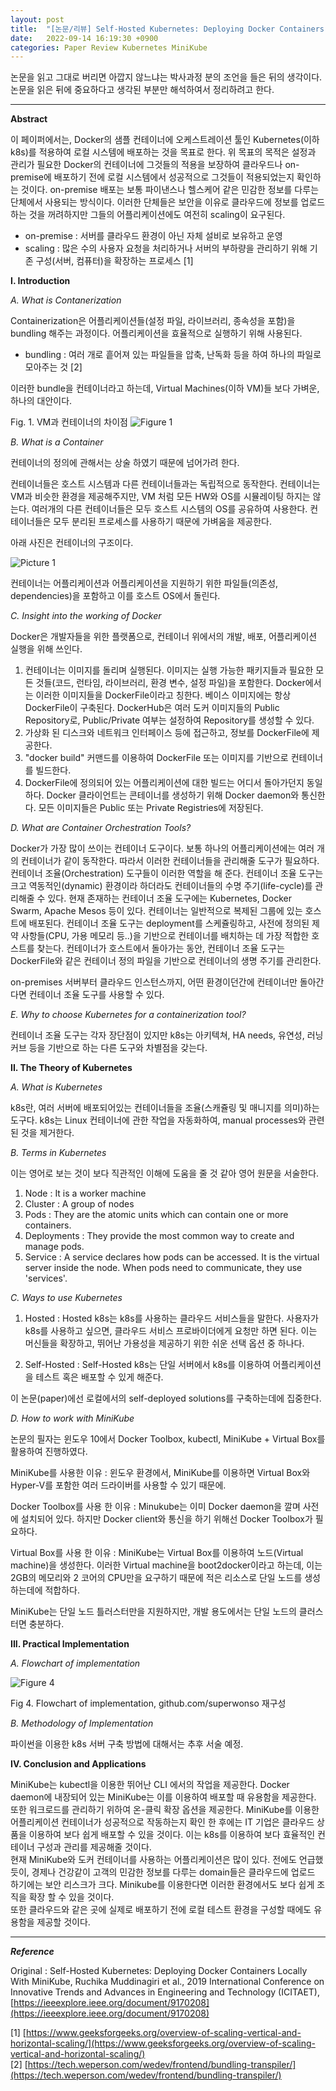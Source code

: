 ```yaml
---
layout: post
title:  "[논문/리뷰] Self-Hosted Kubernetes: Deploying Docker Containers Locally With MiniKube"
date:   2022-09-14 16:19:30 +0900
categories: Paper Review Kubernetes MiniKube 
---
```


논문을 읽고 그대로 버리면 아깝지 않느냐는 박사과정 분의 조언을 들은 뒤의 생각이다.
논문을 읽은 뒤에 중요하다고 생각된 부분만 해석하여서 정리하려고 한다.

---
**Abstract**

이 페이퍼에서는, Docker의 샘플 컨테이너에 오케스트레이션 툴인 Kubernetes(이하 k8s)를 적용하여 로컬 시스템에 배포하는 것을 목표로 한다.
위 목표의 목적은 설정과 관리가 필요한 Docker의 컨테이너에 그것들의 적용을 보장하여 클라우드나 on-premise에 배포하기 전에 로컬 시스템에서 성공적으로 그것들이 적용되었는지 확인하는 것이다.
on-premise 배포는 보통 파이낸스나 헬스케어 같은 민감한 정보를 다루는 단체에서 사용되는 방식이다.
이러한 단체들은 보안을 이유로 클라우드에 정보를 업로드 하는 것을 꺼려하지만 그들의 어플리케이션에도 여전히 scaling이 요구된다.
* on-premise : 서버를 클라우드 환경이 아닌 자체 설비로 보유하고 운영
* scaling : 많은 수의 사용자 요청을 처리하거나 서버의 부하량을 관리하기 위해 기존 구성(서버, 컴퓨터)을 확장하는 프로세스 [1]

**I. Introduction**

*A. What is Contanerization*

Containerization은 어플리케이션들(설정 파일, 라이브러리, 종속성을 포함)을 bundling 해주는 과정이다. 어플리케이션을 효율적으로 실행하기 위해 사용된다.
* bundling : 여러 개로 흩어져 있는 파일들을 압축, 난독화 등을 하여 하나의 파일로 모아주는 것 [2]
  
이러한 bundle을 컨테이너라고 하는데, Virtual Machines(이하 VM)들 보다 가벼운, 하나의 대안이다.

Fig. 1. VM과 컨테이너의 차이점
![Figure 1](/assets/images/220914/Figure1.png)

*B. What is a Container*

컨테이너의 정의에 관해서는 상술 하였기 때문에 넘어가려 한다.

컨테이너들은 호스트 시스템과 다른 컨테이너들과는 독립적으로 동작한다.
컨테이너는 VM과 비슷한 환경을 제공해주지만, VM 처럼 모든 HW와 OS를 시뮬레이팅 하지는 않는다.
여러개의 다른 컨테이너들은 모두 호스트 시스템의 OS를 공유하여 사용한다.
컨테이너들은 모두 분리된 프로세스를 사용하기 때문에 가벼움을 제공한다.

아래 사진은 컨테이너의 구조이다.

![Picture 1](/assets/images/220914/Pic1.png)

컨테이너는 어플리케이션과 어플리케이션을 지원하기 위한 파일들(의존성, dependencies)을 포함하고 이를 호스트 OS에서 돌린다.

*C. Insight into the working of Docker*

Docker은 개발자들을 위한 플랫폼으로, 컨테이너 위에서의 개발, 배포, 어플리케이션 실행을 위해 쓰인다.

1) 컨테이너는 이미지를 돌리며 실행된다. 이미지는 실행 가능한 패키지들과 필요한 모든 것들(코드, 런타임, 라이브러리, 환경 변수, 설정 파일)을 포함한다. Docker에서는 이러한 이미지들을 DockerFile이라고 칭한다. 베이스 이미지에는 항상 DockerFile이 구축된다.
DockerHub은 여러 도커 이미지들의 Public Repository로, Public/Private 여부는 설정하여 Repository를 생성할 수 있다.
2) 가상화 된 디스크와 네트워크 인터페이스 등에 접근하고, 정보를 DockerFile에 제공한다.
3) "docker build" 커맨드를 이용하여 DockerFile 또는 이미지를 기반으로 컨테이너를 빌드한다. 
4) DockerFile에 정의되어 있는 어플리케이션에 대한 빌드는 어디서 돌아가던지 동일하다. Docker 클라이언트는 콘테이너를 생성하기 위해 Docker daemon와 통신한다.
모든 이미지들은 Public 또는 Private Registries에 저장된다.

*D. What are Container Orchestration Tools?*

Docker가 가장 많이 쓰이는 컨테이너 도구이다. 보통 하나의 어플리케이션에는 여러 개의 컨테이너가 같이 동작한다. 따라서 이러한 컨테이너들을 관리해줄 도구가 필요하다.
컨테이너 조율(Orchestration) 도구들이 이러한 역할을 해 준다.
컨테이너 조율 도구는 크고 역동적인(dynamic) 환경이라 하더라도 컨테이너들의 수명 주기(life-cycle)를 관리해줄 수 있다.
현재 존재하는 컨테이너 조율 도구에는 Kubernetes, Docker Swarm, Apache Mesos 등이 있다.
컨테이너는 일반적으로 복제된 그룹에 있는 호스트에 배포된다.
컨테이너 조율 도구는 deployment를 스케쥴링하고, 사전에 정의된 제약 사항들(CPU, 가용 메모리 등..)을 기반으로 컨테이너를 배치하는 데 가장 적합한 호스트를 찾는다.
컨테이너가 호스트에서 돌아가는 동안, 컨테이너 조율 도구는 DockerFile와 같은 컨테이너 정의 파일을 기반으로 컨테이너의 생명 주기를 관리한다.

on-premises 서버부터 클라우드 인스턴스까지, 어떤 환경이던간에 컨테이너만 돌아간다면  컨테이너 조율 도구를 사용할 수 있다.

*E. Why to choose Kubernetes for a containerization tool?*

컨테이너 조율 도구는 각자 장단점이 있지만 k8s는 아키텍쳐, HA needs, 유연성, 러닝 커브
등을 기반으로 하는 다른 도구와 차별점을 갖는다.

**II. The Theory of Kubernetes**

*A. What is Kubernetes*

k8s란, 여러 서버에 배포되어있는 컨테이너들을 조율(스캐쥴링 및 매니지를 의미)하는 도구다. 
k8s는 Linux 컨테이너에 관한 작업을 자동화하여, manual processes와 관련된 것을 제거한다.

*B. Terms in Kubernetes*

이는 영어로 보는 것이 보다 직관적인 이해에 도움을 줄 것 같아 영어 원문을 서술한다.
1. Node : It is a worker machine
2. Cluster : A group of nodes
3. Pods : They are the atomic units which can contain one or more containers.
4. Deployments : They provide the most common way to create and manage pods.
5. Service : A service declares how pods can be accessed. It is the virtual server inside the node. When pods need to communicate, they use 'services'.

*C. Ways to use Kubernetes*

1. Hosted : Hosted k8s는 k8s를 사용하는 클라우드 서비스들을 말한다. 사용자가 k8s를 사용하고 싶으면, 클라우드 서비스 프로바이더에게 요청만 하면 된다. 이는 머신들을 확장하고, 뛰어난 가용성을 제공하기 위한 쉬운 선택 옵션 중 하나다.

2. Self-Hosted : Self-Hosted k8s는 단일 서버에서 k8s를 이용하여 어플리케이션을 테스트 혹은 배포할 수 있게 해준다.

이 논문(paper)에선 로컬에서의 self-deployed solutions를 구축하는데에 집중한다.

*D. How to work with MiniKube*

논문의 필자는 윈도우 10에서 Docker Toolbox, kubectl, MiniKube + Virtual Box를 활용하여 진행하였다.  

MiniKube를 사용한 이유 : 윈도우 환경에서, MiniKube를 이용하면 Virtual Box와 Hyper-V를 포함한 여러 드라이버를 사용할 수 있기 때문에.  

Docker Toolbox를 사용 한 이유 : Minukube는 이미 Docker daemon을 깔며 사전에 설치되어 있다. 하지만 Docker client와 통신을 하기 위해선 Docker Toolbox가 필요하다.

Virtual Box를 사용 한 이유 : MiniKube는 Virtual Box를 이용하여 노드(Virtual machine)을 생성한다. 이러한 Virtual machine을 boot2docker이라고 하는데, 이는 2GB의 메모리와 2 코어의 CPU만을 요구하기 때문에 적은 리소스로 단일 노드를 생성하는데에 적합하다.  

MiniKube는 단일 노드 틀러스터만을 지원하지만, 개발 용도에서는 단일 노드의 클러스터면 충분하다.  

**III. Practical Implementation**

*A. Flowchart of implementation*
  
![Figure 4](/assets/images/220914/Figure4.png)

Fig 4. Flowchart of implementation, github.com/superwonso 재구성

*B. Methodology of Implementation*

파이썬을 이용한 k8s 서버 구축 방법에 대해서는 추후 서술 예정.

**IV. Conclusion and Applications**

MiniKube는 kubectl을 이용한 뛰어난 CLI 에서의 작업을 제공한다. Docker daemon에 내장되어 있는 MiniKube는 이를 이용하여 배포할 때 유용함을 제공한다. 또한 워크로드를 관리하기 위하여 온-클릭 확장 옵션을 제공한다. MiniKube를 이용한 어플리케이션 컨테이너가 성공적으로 작동하는지 확인 한 후에는 IT 기업은 클라우드 상품을 이용하여 보다 쉽게 배포할 수 있을 것이다. 이는 k8s를 이용하여 보다 효율적인 컨테이너 구성과 관리를 제공해줄 것이다.  
현재 MiniKube와 도커 컨테이너를 사용하는 어플리케이션은 많이 있다. 전에도 언급했듯이, 경제나 건강같이 고객의 민감한 정보를 다루는 domain들은 클라우드에 업로드 하기에는 보안 리스크가 크다. Minikube를 이용한다면 이러한 환경에서도 보다 쉽게 조직을 확장 할 수 있을 것이다.  
또한 클라우드와 같은 곳에 실제로 배포하기 전에 로컬 테스트 환경을 구성할 때에도 유용함을 제공할 것이다. 

---

***Reference***

Original : Self-Hosted Kubernetes: Deploying Docker Containers Locally With MiniKube, 
Ruchika Muddinagiri et al., 2019 International Conference on Innovative Trends and Advances in Engineering and Technology (ICITAET), [https://ieeexplore.ieee.org/document/9170208](https://ieeexplore.ieee.org/document/9170208)  

[1] [https://www.geeksforgeeks.org/overview-of-scaling-vertical-and-horizontal-scaling/](https://www.geeksforgeeks.org/overview-of-scaling-vertical-and-horizontal-scaling/)  
[2] [https://tech.weperson.com/wedev/frontend/bundling-transpiler/](https://tech.weperson.com/wedev/frontend/bundling-transpiler/)  
